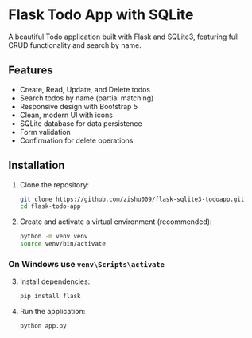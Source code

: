# Flask Todo App with SQLite

A beautiful Todo application built with Flask and SQLite3, featuring full CRUD functionality and search by name.


## Features

- Create, Read, Update, and Delete todos
- Search todos by name (partial matching)
- Responsive design with Bootstrap 5
- Clean, modern UI with icons
- SQLite database for data persistence
- Form validation
- Confirmation for delete operations

## Installation

1. Clone the repository:
   ```bash
   git clone https://github.com/zishu009/flask-sqlite3-todoapp.git
   cd flask-todo-app

2. Create and activate a virtual environment (recommended):
    ```bash
    python -m venv venv
    source venv/bin/activate  
### On Windows use `venv\Scripts\activate`

3. Install dependencies:
    ```bash
    pip install flask

4. Run the application:
    ```bash
    python app.py